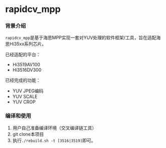 # rapidcv_mpp

### 背景介绍
`rapidcv_mpp`是基于海思MPP实现一套对YUV处理的软件框架/工具，旨在适配海思Hi35xx系列芯片。

已经适配的平台：
- Hi3519AV100
- Hi3516DV300

已经完成的功能：
- YUV JPEG编码
- YUV SCALE
- YUV CROP

### 编译和使用
1. 用户自己准备编译环境（交叉编译链工具）
2. git clone本项目
3. 执行`./rebuild.sh -t [3516|3519]`即可。
